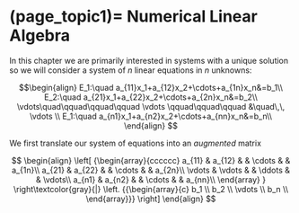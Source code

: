 (page_topic1)=
Numerical Linear Algebra
=======================

In this chapter we are primarily interested in systems with a unique solution so we will consider a system of $n$ linear equations in $n$ unknowns:

$$\begin{align}
E_1:\quad a_{11}x_1+a_{12}x_2+\cdots+a_{1n}x_n&=b_1\\
E_2:\quad a_{21}x_1+a_{22}x_2+\cdots+a_{2n}x_n&=b_2\\
\vdots\quad\qquad\qquad\qquad \vdots \qquad\qquad\qquad &\quad\,\, \vdots \\
E_1:\quad a_{n1}x_1+a_{n2}x_2+\cdots+a_{nn}x_n&=b_n\\
\end{align}
$$

We first translate our system of equations into an *augmented* matrix

$$
\begin{align}
  \left[ {\begin{array}{cccccc}
    a_{11} & a_{12} &  & \cdots &  & a_{1n}\\
    a_{21} & a_{22} &  & \cdots &  & a_{2n}\\
    \vdots & \vdots &  & \ddots &  & \vdots\\
    a_{n1} & a_{n2} &  & \cdots &  & a_{nn}\\
  \end{array} } \right\textcolor{gray}{|}
  \left. {{\begin{array}{c}
  b_1 \\
  b_2 \\
  \vdots \\
  b_n \\
  \end{array}}} \right] 
\end{align}
$$ 